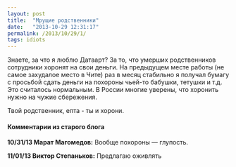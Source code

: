 ```yaml
---
layout: post
title:  "Мрущие родственники"
date:   "2013-10-29 12:31:17"
permalink: /2013/10/29/1/
tags: idiots
---
```


Знаете, за что я люблю Датаарт? За то, что умерших родственников
сотрудники хоронят на свои деньги.  На предыдущем месте работы (не
самое захудалое место в Чите) раз в месяц стабильно я получал бумагу с
просьбой сдать деньги на похороны чьей-то бабушки, тетушки и т.д. Это
считалось нормальным. В России многие уверены, что хоронить нужно на
чужие сбережения.

Твой родственник, епта - ты и хорони.



#### Комментарии из старого блога


**10/31/13 Марат Магомедов:** Вообще похороны — глупость.

**11/01/13 Виктор Степаньков:** Предлагаю оживлять
